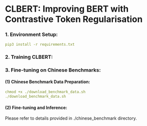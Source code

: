 # CLBERT: Improving BERT with Contrastive Token Regularisation

### 1. Environment Setup:
```yaml
pip3 install -r requirements.txt
```
### 2. Training CLBERT:


### 3. Fine-tuning on Chinese Benchmarks:
#### (1) Chinese Benchmark Data Preparation:
```yaml
chmod +x ./download_benchmark_data.sh
./download_benchmark_data.sh
```
#### (2) Fine-tuning and Inference:
Please refer to details provided in ./chinese_benchmark directory.
